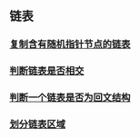 ## 链表

### [复制含有随机指针节点的链表](./CopyLinkList.java)

### [判断链表是否相交](./IntersectLinkList.java)

### [判断一个链表是否为回文结构](./Palindrome.java)

### [划分链表区域](./Partition.java)